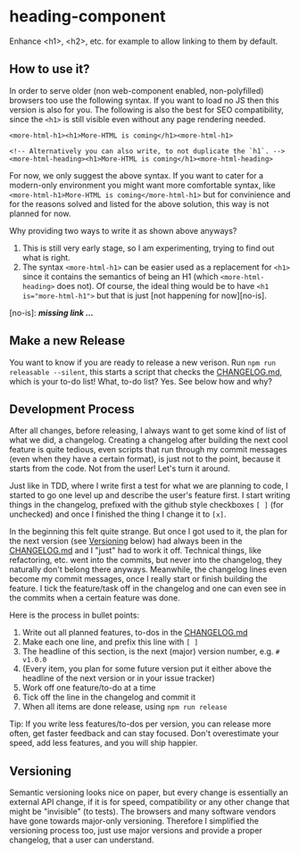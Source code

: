 # heading-component
Enhance &lt;h1>, &lt;h2>, etc. for example to allow linking to them by default.

## How to use it?

In order to serve older (non web-component enabled, non-polyfilled) browsers too
use the following syntax. If you want to load no JS then this version is also for you.
The following is also the best for SEO compatibility, since the `<h1>` is still 
visible even without any page rendering needed.

```
<more-html-h1><h1>More-HTML is coming</h1><more-html-h1>

<!-- Alternatively you can also write, to not duplicate the `h1`. -->
<more-html-heading><h1>More-HTML is coming</h1><more-html-heading>
```

For now, we only suggest the above syntax. If you want to cater for a modern-only environment
you might want more comfortable syntax, like `<more-html-h1>More-HTML is coming</more-html-h1>`
but for convinience and for the reasons solved and listed for the above solution, this
way is not planned for now.

Why providing two ways to write it as shown above anyways?

1) This is still very early stage, so I am experimenting, trying to find out what is right.
1) The syntax `<more-html-h1>` can be easier used as a replacement for `<h1>` since it contains the
   semantics of being an H1 (which `<more-html-heading>` does not).
   Of course, the ideal thing would be to have `<h1 is="more-html-h1">` but that is just [not happening for now][no-is].
   
[no-is]: ***missing link ...***

## Make a new Release

You want to know if you are ready to release a new verison. 
Run `npm run releasable --silent`, this starts a script that checks the [CHANGELOG.md](./CHANGELOG.md), which
is your to-do list! What, to-do list? Yes. See below how and why?

## Development Process

After all changes, before releasing, I always want to get some kind of list of what we did, a changelog.
Creating a changelog after building the next cool feature is quite tedious, even scripts that run
through my commit messages (even when they have a certain format), is just not to the point, because
it starts from the code. Not from the user! Let's turn it around.

Just like in TDD, where I write first a test for what we are planning to code, I started to go one level
up and describe the user's feature first. I start writing things in the changelog, prefixed with the
github style checkboxes `[ ]` (for unchecked) and once I finished the thing I change it to `[x]`.

In the beginning this felt quite strange. But once I got used to it, 
the plan for the next version (see [Versioning](#versioning) below) had 
always been in the [CHANGELOG.md](./CHANGELOG.md) and I "just" had to work it off. Technical things, like
refactoring, etc. went into the commits, but never into the changelog, they naturally don't belong there
anyways. Meanwhile, the changelog lines even become my commit messages, once I really start or finish
building the feature. I tick the feature/task off in the changelog and one can even see in the commits
when a certain feature was done.

Here is the process in bullet points:
1) Write out all planned features, to-dos in the [CHANGELOG.md](./CHANGELOG.md)
1) Make each one line, and prefix this line with `[ ]`
1) The headline of this section, is the next (major) version number, e.g. `# v1.0.0`
1) (Every item, you plan for some future version put it either above the headline of the next version or in your issue tracker)
1) Work off one feature/to-do at a time
1) Tick off the line in the changelog and commit it
1) When all items are done release, using `npm run release`

Tip: If you write less features/to-dos per version, you can release more often, get faster feedback
and can stay focused. Don't overestimate your speed, add less features, and you will ship happier.

## Versioning

Semantic versioning looks nice on paper, but every change is essentially an external API change, if it is
for speed, compatibility or any other change that might be "invisible" (to tests). The browsers and many software vendors
have gone towards major-only versioning. Therefore I simplified the versioning process too, just use
major versions and provide a proper changelog, that a user can understand.
